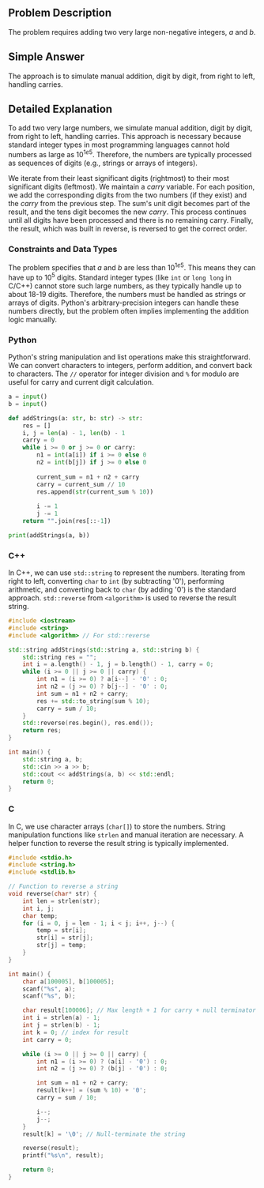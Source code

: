 ## Problem Description
The problem requires adding two very large non-negative integers, $a$ and $b$.

## Simple Answer
The approach is to simulate manual addition, digit by digit, from right to left, handling carries.

## Detailed Explanation
To add two very large numbers, we simulate manual addition, digit by digit, from right to left, handling carries. This approach is necessary because standard integer types in most programming languages cannot hold numbers as large as $10^{1e5}$. Therefore, the numbers are typically processed as sequences of digits (e.g., strings or arrays of integers).

We iterate from their least significant digits (rightmost) to their most significant digits (leftmost). We maintain a $carry$ variable. For each position, we add the corresponding digits from the two numbers (if they exist) and the $carry$ from the previous step. The sum's unit digit becomes part of the result, and the tens digit becomes the new $carry$. This process continues until all digits have been processed and there is no remaining carry. Finally, the result, which was built in reverse, is reversed to get the correct order.

### Constraints and Data Types
The problem specifies that $a$ and $b$ are less than $10^{1e5}$. This means they can have up to $10^5$ digits. Standard integer types (like `int` or `long long` in C/C++) cannot store such large numbers, as they typically handle up to about 18-19 digits. Therefore, the numbers must be handled as strings or arrays of digits. Python's arbitrary-precision integers can handle these numbers directly, but the problem often implies implementing the addition logic manually.

### Python
Python's string manipulation and list operations make this straightforward. We can convert characters to integers, perform addition, and convert back to characters. The `//` operator for integer division and `%` for modulo are useful for carry and current digit calculation.

```python
a = input()
b = input()

def addStrings(a: str, b: str) -> str:
    res = []
    i, j = len(a) - 1, len(b) - 1
    carry = 0
    while i >= 0 or j >= 0 or carry:
        n1 = int(a[i]) if i >= 0 else 0
        n2 = int(b[j]) if j >= 0 else 0
        
        current_sum = n1 + n2 + carry
        carry = current_sum // 10
        res.append(str(current_sum % 10))
        
        i -= 1
        j -= 1
    return "".join(res[::-1])

print(addStrings(a, b))
```

### C++
In C++, we can use `std::string` to represent the numbers. Iterating from right to left, converting `char` to `int` (by subtracting '0'), performing arithmetic, and converting back to `char` (by adding '0') is the standard approach. `std::reverse` from `<algorithm>` is used to reverse the result string.

```cpp
#include <iostream>
#include <string>
#include <algorithm> // For std::reverse

std::string addStrings(std::string a, std::string b) {
    std::string res = "";
    int i = a.length() - 1, j = b.length() - 1, carry = 0;
    while (i >= 0 || j >= 0 || carry) {
        int n1 = (i >= 0) ? a[i--] - '0' : 0;
        int n2 = (j >= 0) ? b[j--] - '0' : 0;
        int sum = n1 + n2 + carry;
        res += std::to_string(sum % 10);
        carry = sum / 10;
    }
    std::reverse(res.begin(), res.end());
    return res;
}

int main() {
    std::string a, b;
    std::cin >> a >> b;
    std::cout << addStrings(a, b) << std::endl;
    return 0;
}
```

### C
In C, we use character arrays (`char[]`) to store the numbers. String manipulation functions like `strlen` and manual iteration are necessary. A helper function to reverse the result string is typically implemented.

```c
#include <stdio.h> 
#include <string.h> 
#include <stdlib.h> 

// Function to reverse a string
void reverse(char* str) {
    int len = strlen(str);
    int i, j;
    char temp;
    for (i = 0, j = len - 1; i < j; i++, j--) {
        temp = str[i];
        str[i] = str[j];
        str[j] = temp;
    }
}

int main() {
    char a[100005], b[100005];
    scanf("%s", a);
    scanf("%s", b);

    char result[100006]; // Max length + 1 for carry + null terminator
    int i = strlen(a) - 1;
    int j = strlen(b) - 1;
    int k = 0; // index for result
    int carry = 0;

    while (i >= 0 || j >= 0 || carry) {
        int n1 = (i >= 0) ? (a[i] - '0') : 0;
        int n2 = (j >= 0) ? (b[j] - '0') : 0;

        int sum = n1 + n2 + carry;
        result[k++] = (sum % 10) + '0';
        carry = sum / 10;

        i--;
        j--;
    }
    result[k] = '\0'; // Null-terminate the string

    reverse(result);
    printf("%s\n", result);

    return 0;
}
`````